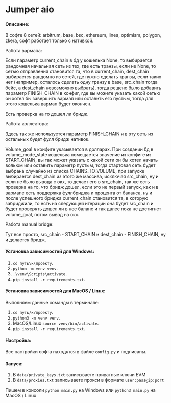 # Jumper aio

#### Описание:

В софте 8 сетей: arbitrum, base, bsc, ethereum, linea, optimism, polygon, zkera, софт работает только с нативкой.

Работа вармапа:

Если параметр current_chain в бд у кошелька None, то выбирается рандомная начальная сеть из тех, где есть транзы, если не None, то сетью отправления становится та, что в current_chain, dest_chain выбирается рандомно из сетей, где нужно сделать транзы, если таких нет (например, осталось сделать одну транзу в base, src_chain тогда бейс, а dest_chain невозможно выбрать), тогда решено было добавить параметр FINISH_CHAIN в конфиг, где вы можете указать какой сетью он хотел бы завершить вармап или оставить его пустым, тогда для этого кошелька вармап будет окончен.

Есть проверка на то дошел ли бридж.

Работа коллектора:

Здесь так же используется параметр FINISH_CHAIN и в эту сеть из остальных будет фулл бридж нативок.

Volume_goal в конфиге указывается в долларах. При создании бд в volume_mode_state кошелька помещается значение из конфиге из START_CHAIN, вы так может указать с какой сети он бы хотел начать вольюм или оставить параметр пустым, тогда стартовая сеть будет выбрана случайно из списка  CHAINS_TO_VOLUME, при запуске выбирается dest_chain из этого же массива, исключая src_chain, ну и если не было вывода с окх, то делает его в src_chain, так же есть проверка на то, что бридж дошел, если это не первый запуск, как и в вармапе есть поддержка фуллбриджа и процента от баланса, ну и после успешного бриджа current_chain становится та, в которую забриджили, то есть на следующей итерации она будет src_chain и будет проверять дошел ли в нее баланс и так далее пока не достигнет volume_goal, потом вывод на окх.

Работа manual bridge:

Тут все просто, src_chain - START_CHAIN и dest_chain - FINISH_CHAIN, ну и делается бридж.


#### Установка зависимостей для Windows:

1. `cd путь\к\проекту`.
2. `python -m venv venv`.
3. `.\venv\Scripts\activate`.
4. `pip install -r requirements.txt`.

#### Установка зависимостей для MacOS / Linux:

Выполняем данные команды в терминале:

1. `cd путь/к/проекту`.
2. `python3 -m venv venv`.
3. MacOS/Linux `source venv/bin/activate`.
4. `pip install -r requirements.txt`.

#### Настройка:

Все настройки софта находятся в файле `config.py` и подписаны.


#### Запуск:

1. В `data/private_keys.txt` записываете приватные ключи EVM
2. В `data/proxies.txt` записываете прокси в формате `user:pass@ip:port`

Пишем в консоли `python main.py` на Windows или `python3 main.py` на MacOS / Linux
